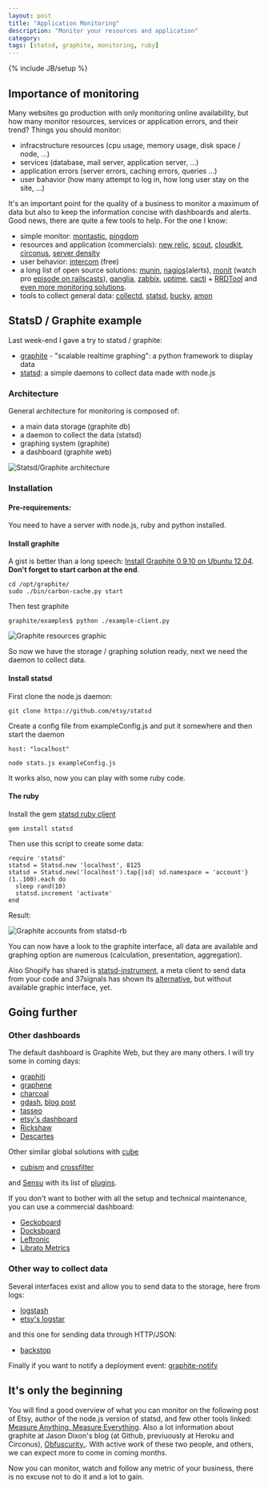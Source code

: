 ```yaml
---
layout: post
title: "Application Monitoring"
description: "Monitor your resources and application"
category:
tags: [statsd, graphite, monitoring, ruby]
---
```

{% include JB/setup %}

## Importance of monitoring

Many websites go production with only monitoring online availability, but how many monitor resources, services or application errors, and their trend? Things you should monitor:

+ infracstructure resources (cpu usage, memory usage, disk space / node, ...)
+ services (database, mail server, application server, ...)
+ application errors (server errors, caching errors, queries ...)
+ user bahavior (how many attempt to log in, how long user stay on the site, ...)

It's an important point for the quality of a business to monitor a maximum of data but also to keep the information concise with dashboards and alerts. Good news, there are quite a few tools to help. For the one I know:

* simple monitor: [montastic](http://www.montastic.com/), [pingdom](http://www.pingdom.com/)
* resources and application (commercials): [new relic](http://newrelic.com/), [scout](https://scoutapp.com/), [cloudkit](https://www.cloudkick.com/), [circonus](http://circonus.com/), [server density](http://www.serverdensity.com/)
* user behavior: [intercom](https://www.intercom.io) (free)
* a long list of open source solutions: [munin](http://munin-monitoring.org/), [nagios](http://www.nagios.org/)(alerts), [monit](http://mmonit.com/monit/) (watch pro [episode on railscasts](http://railscasts.com/episodes/375-monit)), [ganglia](http://ganglia.sourceforge.net/), [zabbix](http://www.zabbix.com/), [uptime](http://fzaninotto.github.com/uptime/), [cacti](http://www.cacti.net/) + [RRDTool](http://www.rrdtool.org/) and [even more monitoring solutions](http://en.wikipedia.org/wiki/Comparison_of_network_monitoring_systems).
* tools to collect general data: [collectd](http://collectd.org/), [statsd](https://github.com/etsy/statsd), [bucky](https://github.com/cloudant/bucky), [amon](http://amon.cx/)

## StatsD / Graphite example

Last week-end I gave a try to statsd / graphite:
* [graphite](http://graphite.wikidot.com/) - "scalable realtime graphing": a python framework to display data
* [statsd](https://github.com/etsy/statsd): a simple daemons to collect data made with node.js

### Architecture

General architecture for monitoring is composed of:
* a main data storage (graphite db)
* a daemon to collect the data (statsd)
* graphing system (graphite)
* a dashboard (graphite web)

![Statsd/Graphite architecture]({{BASE_PATH}}/images/posts/statsd_graphite_architecture.png)

### Installation


#### Pre-requirements:

You need to have a server with node.js, ruby and python installed.


#### Install graphite

A gist is better than a long speech: [Install Graphite 0.9.10 on Ubuntu 12.04](https://gist.github.com/3112065). **Don't forget to start carbon at the end**.

    cd /opt/graphite/
    sudo ./bin/carbon-cache.py start

Then test graphite

    graphite/examples$ python ./example-client.py

![Graphite resources graphic]({{BASE_PATH}}/images/posts/graphite_resources.png)

So now we have the storage / graphing solution ready, next we need the daemon to collect data.

#### Install statsd

First clone the node.js daemon:

    git clone https://github.com/etsy/statsd

Create a config file from exampleConfig.js and put it somewhere and then start the daemon

    host: "localhost"

    node stats.js exampleConfig.js

It works also, now you can play with some ruby code.

#### The ruby

Install the gem [statsd ruby client](https://github.com/reinh/statsd)

    gem install statsd

Then use this script to create some data:

    require 'statsd'
    statsd = Statsd.new 'localhost', 8125
    statsd = Statsd.new('localhost').tap{|sd| sd.namespace = 'account'}
    (1..100).each do
      sleep rand(10)
      statsd.increment 'activate'
    end

Result:

![Graphite accounts from statsd-rb]({{production_url}}/images/posts/statsd-rb.png)

You can now have a look to the graphite interface, all data are available and graphing option are numerous (calculation, presentation, aggregation).

Also Shopify has shared is [statsd-instrument](https://github.com/Shopify/statsd-instrument), a meta client to send data from your code and 37signals has shown its [alternative](http://37signals.com/svn/posts/3091-pssst-your-rails-application-has-a-secret-to-tell-you), but without available graphic interface, yet.

## Going further

### Other dashboards

The default dashboard is Graphite Web, but they are many others. I will try some in coming days:
* [graphiti](https://github.com/paperlesspost/graphiti)
* [graphene](https://github.com/jondot/graphene)
* [charcoal](https://github.com/cebailey59/charcoal)
* [gdash](https://github.com/ripienaar/gdash), [blog post](http://www.devco.net/archives/2011/10/08/gdash-graphite-dashboard.php)
* [tasseo](https://github.com/obfuscurity/tasseo)
* [etsy's dashboard](https://github.com/etsy/dashboard)
* [Rickshaw](http://code.shutterstock.com/rickshaw/)
* [Descartes](https://github.com/obfuscurity/descartes)

Other similar global solutions with [cube](http://square.github.com/cube/)
* [cubism](http://square.github.com/cubism/) and [crossfilter](http://square.github.com/crossfilter/)

and [Sensu](https://github.com/sensu/sensu) with its list of [plugins](https://github.com/sensu/sensu-community-plugins/tree/master/plugins).

If you don't want to bother with all the setup and technical maintenance, you can use a commercial dashboard:
* [Geckoboard](http://www.geckoboard.com/)
* [Docksboard](http://ducksboard.com/)
* [Leftronic](https://www.leftronic.com/)
* [Librato Metrics](https://metrics.librato.com/)

### Other way to collect data

Several interfaces exist and allow you to send data to the storage, here from logs:
* [logstash](https://github.com/logstash/logstash)
* [etsy's logstar](https://github.com/etsy/logster)

and this one for sending data through HTTP/JSON:
* [backstop](https://github.com/obfuscurity/backstop)

Finally if you want to notify a deployment event: [graphite-notify](https://github.com/hellvinz/graphite-notify)

## It's only the beginning

You will find a good overview of what you can monitor on the following post of Etsy, author of the node.js version of statsd, and few other tools linked: [Measure Anything, Measure Everything](http://codeascraft.etsy.com/2011/02/15/measure-anything-measure-everything/). Also a lot information about graphite at Jason Dixon's blog (at Github, previuously at Heroku and Circonus), [Obfuscurity.](http://obfuscurity.com/Tags/Graphite). With active work of these two people, and others, we can expect more to come in coming months.

Now you can monitor, watch and follow any metric of your business, there is no excuse not to do it and a lot to gain.

<div class="BXKFNKYFPP69"></div>

